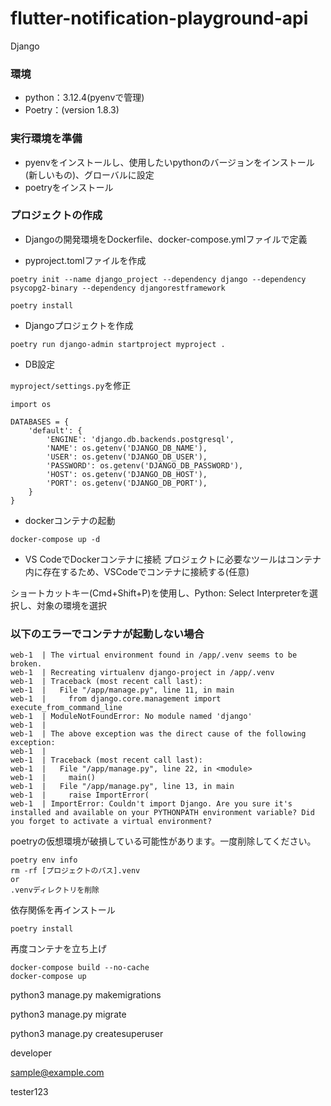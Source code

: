 # flutter-notification-playground-api
Django

### 環境

- python：3.12.4(pyenvで管理)
- Poetry：(version 1.8.3)

### 実行環境を準備
-  pyenvをインストールし、使用したいpythonのバージョンをインストール(新しいもの)、グローバルに設定
-  poetryをインストール

### プロジェクトの作成

- Djangoの開発環境をDockerfile、docker-compose.ymlファイルで定義

- pyproject.tomlファイルを作成

```
poetry init --name django_project --dependency django --dependency psycopg2-binary --dependency djangorestframework

poetry install
```

- Djangoプロジェクトを作成

```
poetry run django-admin startproject myproject .
```

- DB設定

`myproject/settings.py`を修正

```
import os

DATABASES = {
    'default': {
        'ENGINE': 'django.db.backends.postgresql',
        'NAME': os.getenv('DJANGO_DB_NAME'),
        'USER': os.getenv('DJANGO_DB_USER'),
        'PASSWORD': os.getenv('DJANGO_DB_PASSWORD'),
        'HOST': os.getenv('DJANGO_DB_HOST'),
        'PORT': os.getenv('DJANGO_DB_PORT'),
    }
}
```

- dockerコンテナの起動

```
docker-compose up -d
```

- VS CodeでDockerコンテナに接続
プロジェクトに必要なツールはコンテナ内に存在するため、VSCodeでコンテナに接続する(任意)

ショートカットキー(Cmd+Shift+P)を使用し、Python: Select Interpreterを選択し、対象の環境を選択

### 以下のエラーでコンテナが起動しない場合
```
web-1  | The virtual environment found in /app/.venv seems to be broken.
web-1  | Recreating virtualenv django-project in /app/.venv
web-1  | Traceback (most recent call last):
web-1  |   File "/app/manage.py", line 11, in main
web-1  |     from django.core.management import execute_from_command_line
web-1  | ModuleNotFoundError: No module named 'django'
web-1  | 
web-1  | The above exception was the direct cause of the following exception:
web-1  | 
web-1  | Traceback (most recent call last):
web-1  |   File "/app/manage.py", line 22, in <module>
web-1  |     main()
web-1  |   File "/app/manage.py", line 13, in main
web-1  |     raise ImportError(
web-1  | ImportError: Couldn't import Django. Are you sure it's installed and available on your PYTHONPATH environment variable? Did you forget to activate a virtual environment?
```

poetryの仮想環境が破損している可能性があります。一度削除してください。
```
poetry env info
rm -rf [プロジェクトのパス].venv
or
.venvディレクトリを削除
```

依存関係を再インストール
```
poetry install
```

再度コンテナを立ち上げ
```
docker-compose build --no-cache
docker-compose up
```


python3 manage.py makemigrations

python3 manage.py migrate

python3 manage.py createsuperuser

developer

sample@example.com

tester123